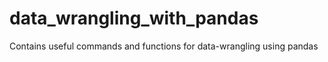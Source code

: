 # data_wrangling_with_pandas
Contains useful commands and functions for data-wrangling using pandas
